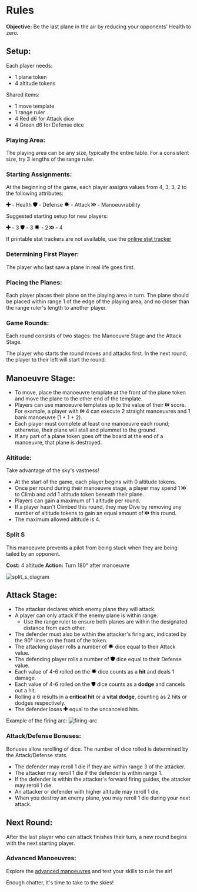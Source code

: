 # Rules

**Objective:** Be the last plane in the air by reducing your opponents' Health to zero.

## Setup:

Each player needs:

- 1 plane token
- 4 altitude tokens

Shared items:

- 1 move template
- 1 range ruler
- 4 Red d6 for Attack dice
- 4 Green d6 for Defense dice

### Playing Area:

The playing area can be any size, typically the entire table. For a consistent size, try 3 lengths of the range ruler.

### Starting Assignments:

At the beginning of the game, each player assigns values from 4, 3, 3, 2 to the following attributes:

<img src="../3DPrinting//OpenSCAD//icons//health.svg" width="12" style="display:inline-block"/> - Health
<img src="../3DPrinting//OpenSCAD//icons//defense.svg" width="11.5" style="display:inline-block"/> - Defense
<img src="../3DPrinting//OpenSCAD//icons//attack.svg" width="14" style="display:inline-block"/> - Attack
<img src="../3DPrinting//OpenSCAD//icons//speed.svg" width="12" style="display:inline-block"/> - Manoeuvrability

Suggested starting setup for new players:

<img src="../3DPrinting//OpenSCAD//icons//health.svg" width="12" style="display:inline-block"/> - 3
<img src="../3DPrinting//OpenSCAD//icons//defense.svg" width="11.5" style="display:inline-block"/> - 3
<img src="../3DPrinting//OpenSCAD//icons//attack.svg" width="14" style="display:inline-block"/> - 2
<img src="../3DPrinting//OpenSCAD//icons//speed.svg" width="12" style="display:inline-block"/> - 4

If printable stat trackers are not available, use the <a href="https://planes.wollivan.dev/" target="_blank">online stat tracker</a>

### Determining First Player:

The player who last saw a plane in real life goes first.

### Placing the Planes:

Each player places their plane on the playing area in turn. The plane should be placed within range 1 of the edge of the playing area, and no closer than the range ruler's length to another player.

### Game Rounds:

Each round consists of two stages: the Manoeuvre Stage and the Attack Stage.

The player who starts the round moves and attacks first. In the next round, the player to their left will start the round.

## Manoeuvre Stage:

- To move, place the manoeuvre template at the front of the plane token and move the plane to the other end of the template.
- Players can use manoeuvre templates up to the value of their <img src="../3DPrinting//OpenSCAD//icons//speed.svg" width="12" style="display:inline-block"/> score. For example, a player with <img src="../3DPrinting//OpenSCAD//icons//speed.svg" width="12" style="display:inline-block"/> 4 can execute 2 straight manoeuvres and 1 bank manoeuvre (1 + 1 + 2).
- Each player must complete at least one manoeuvre each round; otherwise, their plane will stall and plummet to the ground.
- If any part of a plane token goes off the board at the end of a manoeuvre, that plane is destroyed.

### Altitude:

Take advantage of the sky's vastness!

- At the start of the game, each player begins with 0 altitude tokens.
- Once per round during their manoeuvre stage, a player may spend 1 <img src="../3DPrinting//OpenSCAD//icons//speed.svg" width="12" style="display:inline-block"/> to Climb and add 1 altitude token beneath their plane.
- Players can gain a maximum of 1 altitude per round.
- If a player hasn't Climbed this round, they may Dive by removing any number of altitude tokens to gain an equal amount of <img src="../3DPrinting//OpenSCAD//icons//speed.svg" width="12" style="display:inline-block"/> this round.
- The maximum allowed altitude is 4.

### Split S

This manoeuvre prevents a pilot from being stuck when they are being tailed by an opponent.

**Cost:** 4 altitude
**Action:** Turn 180° after manoeuvre

![split_s_diagram](https://raw.githubusercontent.com/Wollivan/SquadronLeader/main/Rules/ManoeuvreDiagrams/split_s.png)

## Attack Stage:

- The attacker declares which enemy plane they will attack.
- A player can only attack if the enemy plane is within range.
  - Use the range ruler to ensure both planes are within the designated distance from each other.
- The defender must also be within the attacker's firing arc, indicated by the 90° lines on the front of the token.
- The attacking player rolls a number of <img src="../3DPrinting//OpenSCAD//icons//attack.svg" width="14" style="display:inline-block"/> dice equal to their Attack value.
- The defending player rolls a number of <img src="../3DPrinting//OpenSCAD//icons//defense.svg" width="11.5" style="display:inline-block"/> dice equal to their Defense value.
- Each value of 4-6 rolled on the <img src="../3DPrinting//OpenSCAD//icons//attack.svg" width="14" style="display:inline-block"/> dice counts as a **hit** and deals 1 damage.
- Each value of 4-6 rolled on the <img src="../3DPrinting//OpenSCAD//icons//defense.svg" width="11.5" style="display:inline-block"/> dice counts as a **dodge** and cancels out a hit.
- Rolling a 6 results in a **critical hit** or a **vital dodge**, counting as 2 hits or dodges respectively.
- The defender loses <img src="../3DPrinting//OpenSCAD//icons//health.svg" width="12" style="display:inline-block"/> equal to the uncanceled hits.

Example of the firing arc:
![firing-arc](https://user-images.githubusercontent.com/91621088/167209670-d14cfa27-6109-4bee-8a9e-e8c88d571aa2.jpg)

### Attack/Defense Bonuses:

Bonuses allow rerolling of dice. The number of dice rolled is determined by the Attack/Defense stats.

- The defender may reroll 1 die if they are within range 3 of the attacker.
- The attacker may reroll 1 die if the defender is within range 1.
- If the defender is within the attacker's forward firing guides, the attacker may reroll 1 die.
- An attacker or defender with higher altitude may reroll 1 die.
- When you destroy an enemy plane, you may reroll 1 die during your next attack.

## Next Round:

After the last player who can attack finishes their turn, a new round begins with the next starting player.

### Advanced Manoeuvres:

Explore the [advanced manoeuvres](https://squadronleader.wollivan.dev/rules/advanced-manoeuvres) and test your skills to rule the air!

Enough chatter, it's time to take to the skies!
